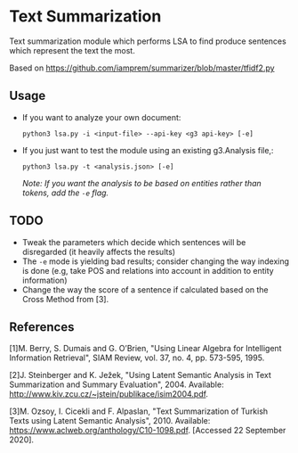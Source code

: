 # Text Summarization

Text summarization module which performs LSA to find produce sentences which represent the text the most.

Based on https://github.com/iamprem/summarizer/blob/master/tfidf2.py

## Usage

- If you want to analyze your own document:

    `python3 lsa.py -i <input-file> --api-key <g3 api-key> [-e]`

- If you just want to test the module using an existing g3.Analysis file,:
    
    `python3 lsa.py -t <analysis.json> [-e]`

    *Note: If you want the analysis to be based on entities rather than tokens, add the `-e` flag.*

## TODO

- Tweak the parameters which decide which sentences will be disregarded (it heavily affects the results)
- The `-e` mode is yielding bad results; consider changing the way indexing is done (e.g, take POS and relations into account in addition to entity information)
- Change the way the score of a sentence if calculated based on the Cross Method from [3].

## References

[1]M. Berry, S. Dumais and G. O’Brien, "Using Linear Algebra for Intelligent Information Retrieval", SIAM Review, vol. 37, no. 4, pp. 573-595, 1995.

[2]J. Steinberger and K. Ježek, "Using Latent Semantic Analysis in Text Summarization and Summary Evaluation", 2004. Available: http://www.kiv.zcu.cz/~jstein/publikace/isim2004.pdf.

[3]M. Ozsoy, I. Cicekli and F. Alpaslan, "Text Summarization of Turkish Texts using Latent Semantic Analysis", 2010. Available: https://www.aclweb.org/anthology/C10-1098.pdf. [Accessed 22 September 2020].
